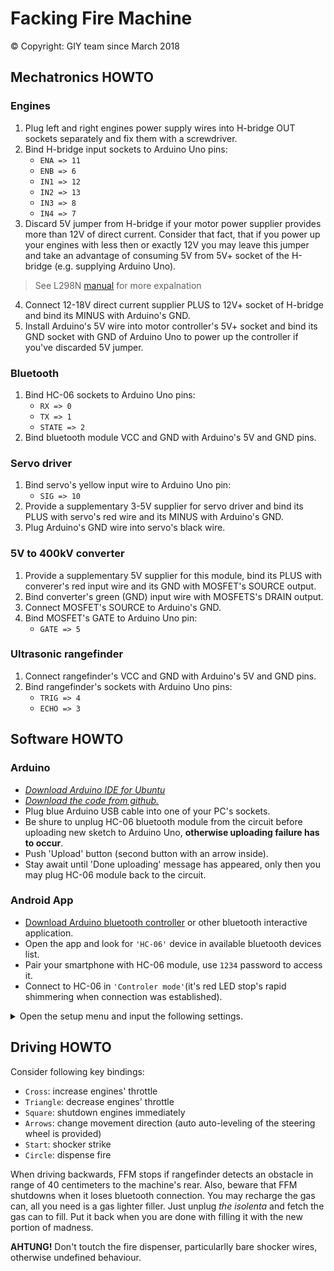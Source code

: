 # Facking Fire Machine

© Copyright: GIY team since March 2018

## Mechatronics HOWTO

### Engines
1. Plug left and right engines power supply wires into     H-bridge OUT sockets separately and fix them with a         screwdriver.
2. Bind H-bridge input sockets to Arduino Uno pins:
    * `ENA => 11`
    * `ENB => 6`
    * `IN1 => 12`
    * `IN2 => 13`
    * `IN3 => 8`
    * `IN4 => 7`
3. Discard 5V jumper from H-bridge if your motor power supplier provides more than 12V of direct current. Consider that fact, that if you power up your engines with less then or exactly 12V you may leave this jumper and take an advantage of consuming 5V from 5V+ socket of the H-bridge (e.g. supplying Arduino Uno).
> See L298N [manual](https://tronixlabs.com.au/news/tutorial-l298n-dual-motor-controller-module-2a-and-arduino/) for more expalnation
4. Connect 12-18V direct current supplier PLUS to 12V+ socket
of H-bridge and bind its MINUS with Arduino's GND.
5. Install Arduino's 5V wire into motor controller's 5V+ socket and bind its GND socket with GND of Arduino Uno to power up the controller if you've discarded 5V jumper.
### Bluetooth
1. Bind HC-06 sockets to Arduino Uno pins:
    * `RX => 0`
    * `TX => 1`
    * `STATE => 2`
2. Bind bluetooth module VCC and GND with Arduino's 5V and GND pins.
### Servo driver
1. Bind servo's yellow input wire to Arduino Uno pin:
    * `SIG => 10`
2. Provide a supplementary 3-5V supplier for servo driver and bind its PLUS with servo's red wire and its MINUS with Arduino's GND.
3. Plug Arduino's GND wire into servo's black wire.
### 5V to 400kV converter
1. Provide a supplementary 5V supplier for this module, bind its PLUS with converer's red input wire and its GND with MOSFET's SOURCE output.
2. Bind converter's green (GND) input wire with MOSFETS's DRAIN output.
3. Connect MOSFET's SOURCE to Arduino's GND.
4. Bind MOSFET's GATE to Arduino Uno pin:
    * `GATE => 5`
### Ultrasonic rangefinder
1. Connect rangefinder's VCC and GND with Arduino's 5V and GND pins.
2. Bind rangefinder's sockets with Arduino Uno pins:
    * `TRIG => 4`
    * `ECHO => 3`

## Software HOWTO
### Arduino
* [*Download Arduino IDE for Ubuntu*](https://www.arduino.cc/en/Guide/Linux)
* [*Download the code from github.*](https://github.com/progbase/FFM)
* Plug blue Arduino USB cable into one of your PC's sockets.
* Be shure to unplug HC-06 bluetooth module from the circuit before uploading new sketch to Arduino Uno, **otherwise uploading failure has to occur**.
* Push 'Upload' button (second button with an arrow inside).
* Stay await until 'Done uploading' message has appeared, only  then you may plug HC-06 module back to the circuit.
### Android App
* [Download Arduino bluetooth controller](https://play.google.com/store/apps/details?id=com.giumig.apps.bluetoothserialmonitor&hl=ru) or other bluetooth interactive application.
* Open the app and look for `'HC-06'` device in available bluetooth devices list.
* Pair your smartphone with HC-06 module, use `1234` password
to access it.
* Connect to HC-06 in `'Controler mode'`(it's red LED stop's rapid shimmering when connection was established).
<details>
    <summary>Open the setup menu and input the following settings.</summary>
<img src = "settings.png">
</details>

## Driving HOWTO
Consider following key bindings:
 * `Cross`: increase engines' throttle
 * `Triangle`: decrease engines' throttle
 * `Square`: shutdown engines immediately
 * `Arrows`: change movement direction (auto auto-leveling of the steering wheel is provided)
 * `Start`: shocker strike
 * `Circle`: dispense fire

When driving backwards, FFM stops if rangefinder detects an obstacle in range of 40 centimeters to the machine's rear. Also,
beware that FFM shutdowns when it loses bluetooth connection.
You may recharge the gas can, all you need is a gas lighter filler. Just unplug *the isolenta* and fetch the gas can to fill.
Put it back when you are done with filling it with the new portion of madness.


**AHTUNG!** Don't toutch the fire dispenser, particularlly bare shocker wires, otherwise undefined behaviour.
